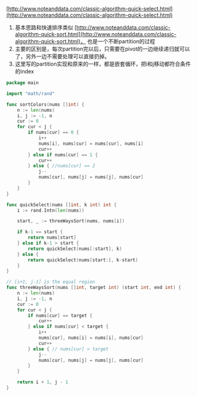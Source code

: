 [http://www.noteanddata.com/classic-algorithm-quick-select.html](http://www.noteanddata.com/classic-algorithm-quick-select.html)

1. 基本思路和快速排序类似 [http://www.noteanddata.com/classic-algorithm-quick-sort.html](http://www.noteanddata.com/classic-algorithm-quick-sort.html)， 也是一个不断partition的过程
2. 主要的区别是，每次partition完以后，只需要在pivot的一边继续递归就可以了，另外一边不需要处理可以直接扔掉。
3. 这里写的partition实现和原来的一样，都是嵌套循环，把i和j移动都符合条件的index


```go
package main

import "math/rand"

func sortColors(nums []int) {
	n := len(nums)
	i, j := -1, n
	cur := 0
	for cur < j {
		if nums[cur] == 0 {
			i++
			nums[i], nums[cur] = nums[cur], nums[i]
			cur++
		} else if nums[cur] == 1 {
			cur++
		} else { //nums[cur] == 2
			j--
			nums[cur], nums[j] = nums[j], nums[cur]
		}
	}
}

func quickSelect(nums []int, k int) int {
	i := rand.Intn(len(nums))

	start, _ := threeWaysSort(nums, nums[i])

	if k-1 == start {
		return nums[start]
	} else if k-1 > start {
		return quickSelect(nums[:start], k)
	} else {
		return quickSelect(nums[start:], k-start)
	}
}

// [i+1, j-1] is the equal region
func threeWaysSort(nums []int, target int) (start int, end int) {
	n := len(nums)
	i, j := -1, n
	cur := 0
	for cur < j {
		if nums[cur] == target {
			cur++
		} else if nums[cur] < target {
			i++
			nums[cur], nums[i] = nums[i], nums[cur]
			cur++
		} else { // nums[cur] > target
			j--
			nums[cur], nums[j] = nums[j], nums[cur]
		}
	}

	return i + 1, j - 1
}

```